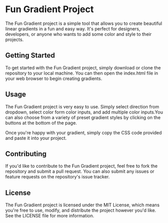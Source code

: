 # Fun Gradient Project
The Fun Gradient project is a simple tool that allows you to create beautiful linear gradients in a fun and easy way. It's perfect for designers, developers, or anyone who wants to add some color and style to their projects.

## Getting Started
To get started with the Fun Gradient project, simply download or clone the repository to your local machine. You can then open the index.html file in your web browser to begin creating gradients.

## Usage
The Fun Gradient project is very easy to use. Simply select direction from dropdown, select color form color inputs, and add multiple color inputs.You can also choose from a variety of preset gradient styles by clicking on the buttons at the bottom of the page.

Once you're happy with your gradient, simply copy the CSS code provided and paste it into your project.

## Contributing
If you'd like to contribute to the Fun Gradient project, feel free to fork the repository and submit a pull request. You can also submit any issues or feature requests on the repository's issue tracker.

## License
The Fun Gradient project is licensed under the MIT License, which means you're free to use, modify, and distribute the project however you'd like. See the LICENSE file for more information.